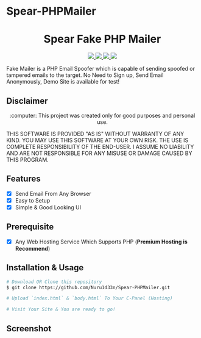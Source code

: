 # Spear-PHPMailer

<h1 align="center">Spear Fake PHP Mailer</h1>
<p align="center">
    <a href="https://python.org">
    <img src="https://img.shields.io/badge/PHP-7.2.30-green.svg">
  </a>
  <a href="https://github.com/PushpenderIndia/technowhorse/blob/master/LICENSE">
    <img src="https://img.shields.io/badge/License-BSD%203-lightgrey.svg">
  </a>
  <a href="https://github.com/Nuru1d33n/Spear-PHPMailer/releases">
    <img src="https://img.shields.io/badge/Release-1.0-blue.svg">
  </a>
    <a href="https://github.com/Nuru1d33n/Spear-PHPMailer">
    <img src="https://img.shields.io/badge/Open%20Source-%E2%9D%A4-brightgreen.svg">
  </a>
</p>

Fake Mailer is a PHP Email Spoofer which is capable of sending spoofed or tampered emails to the target. No Need to Sign up, Send Email Anonymously, Demo Site is available for test!

## Disclaimer
<p align="center">
  :computer: This project was created only for good purposes and personal use.
</p>

THIS SOFTWARE IS PROVIDED "AS IS" WITHOUT WARRANTY OF ANY KIND. YOU MAY USE THIS SOFTWARE AT YOUR OWN RISK. THE USE IS COMPLETE RESPONSIBILITY OF THE END-USER. I ASSUME NO LIABILITY AND ARE NOT RESPONSIBLE FOR ANY MISUSE OR DAMAGE CAUSED BY THIS PROGRAM.

## Features
- [x] Send Email From Any Browser
- [x] Easy to Setup
- [x] Simple & Good Looking UI

## Prerequisite
- [x] Any Web Hosting Service Which Supports PHP (**Premium Hosting is Recommend**)

## Installation & Usage
```bash
# Download OR Clone this repository
$ git clone https://github.com/Nuru1d33n/Spear-PHPMailer.git

# Upload `index.html` & `body.html` To Your C-Panel (Hosting)

# Visit Your Site & You are ready to go!
```

## Screenshot
